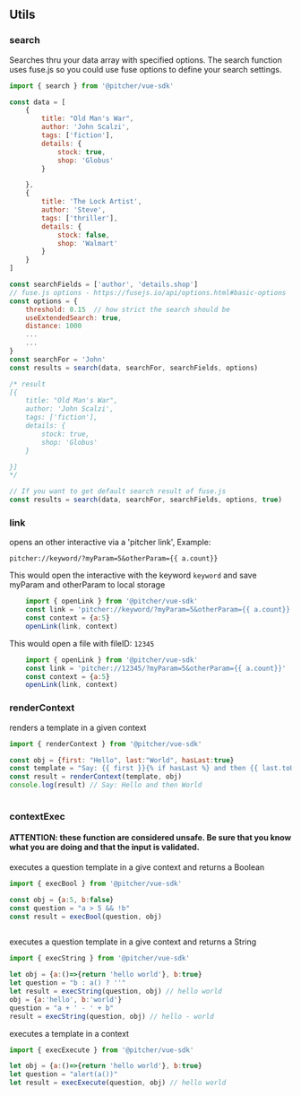 
## Utils

### search

Searches thru your data array with specified options. The search function uses fuse.js so you could use fuse options to define your search settings.


```javascript
import { search } from '@pitcher/vue-sdk'

const data = [
    {
        title: "Old Man's War",
        author: 'John Scalzi',
        tags: ['fiction'],
        details: {
            stock: true,
            shop: 'Globus'
        }

    },
    {
        title: 'The Lock Artist',
        author: 'Steve',
        tags: ['thriller'],
        details: {
            stock: false,
            shop: 'Walmart'
        }
    }
]

const searchFields = ['author', 'details.shop']
// fuse.js options - https://fusejs.io/api/options.html#basic-options
const options = {
    threshold: 0.15  // how strict the search should be
    useExtendedSearch: true,
    distance: 1000
    ...
    ...
}
const searchFor = 'John'
const results = search(data, searchFor, searchFields, options)

/* result
[{
    title: "Old Man's War",
    author: 'John Scalzi',
    tags: ['fiction'],
    details: {
        stock: true,
        shop: 'Globus'
    }

}]
*/

// If you want to get default search result of fuse.js
const results = search(data, searchFor, searchFields, options, true)
```


### link

opens an other interactive via a 'pitcher link', Example:

`pitcher://keyword/?myParam=5&otherParam={{ a.count}}`

This would open the interactive with the keyword `keyword` and save myParam and otherParam to local storage

```javascript
    import { openLink } from '@pitcher/vue-sdk'
    const link = 'pitcher://keyword/?myParam=5&otherParam={{ a.count}}'
    const context = {a:5}
    openLink(link, context)
```

This would open a file with fileID: `12345`

```javascript
    import { openLink } from '@pitcher/vue-sdk'
    const link = 'pitcher://12345/?myParam=5&otherParam={{ a.count}}'
    const context = {a:5}
    openLink(link, context)
```


### renderContext

renders a template in a given context

```javascript
import { renderContext } from '@pitcher/vue-sdk'

const obj = {first: "Hello", last:"World", hasLast:true}
const template = "Say: {{ first }}{% if hasLast %} and then {{ last.toUpperCase() }}{% endif %}"
const result = renderContext(template, obj)
console.log(result) // Say: Hello and then World
    
```



### contextExec

#### ATTENTION: these function are considered unsafe. Be sure that you know what you are doing and that the input is validated.

executes a question template in a give context and returns a Boolean

```javascript
import { execBool } from '@pitcher/vue-sdk'

const obj = {a:5, b:false}
const question = "a > 5 && !b"
const result = execBool(question, obj)
    
``` 
executes a question template in a give context and returns a String

```javascript
import { execString } from '@pitcher/vue-sdk'

let obj = {a:()=>{return 'hello world'}, b:true}
let question = "b : a() ? ''"
let result = execString(question, obj) // hello world
obj = {a:'hello', b:'world'}
question = "a + ' - ' + b"
result = execString(question, obj) // hello - world
``` 

executes a template in a context

```javascript
import { execExecute } from '@pitcher/vue-sdk'

let obj = {a:()=>{return 'hello world'}, b:true}
let question = "alert(a())"
let result = execExecute(question, obj) // hello world
   
``` 

